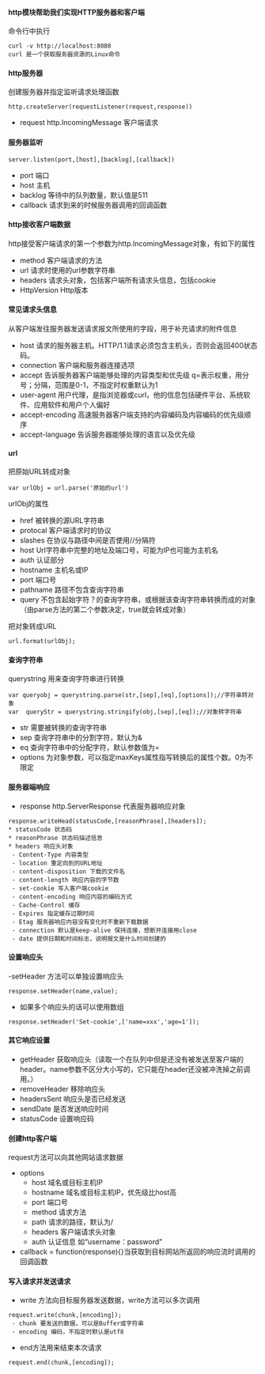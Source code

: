 #### http模块帮助我们实现HTTP服务器和客户端
命令行中执行
``` 
curl -v http://localhost:8080
curl 是一个获取服务器资源的Linux命令
```
#### http服务器
创建服务器并指定监听请求处理函数
``` 
http.createServer(requestListener(request,response))
```
- request http.IncomingMessage 客户端请求
#### 服务器监听
``` 
server.listen(port,[host],[backlog],[callback])
```
- port 端口
- host 主机
- backlog 等待中的队列数量，默认值是511
- callback 请求到来的时候服务器调用的回调函数

#### http接收客户端数据
http接受客户端请求的第一个参数为http.IncomingMessage对象，有如下的属性
- method 客户端请求的方法
- url 请求时使用的url参数字符串
- headers 请求头对象，包括客户端所有请求头信息，包括cookie
- HttpVersion Http版本

#### 常见请求头信息
从客户端发往服务器发送请求报文所使用的字段，用于补充请求的附件信息
- host 请求的服务器主机。HTTP/1.1请求必须包含主机头，否则会返回400状态码。
- connection 客户端和服务器连接选项
- accept 告诉服务器客户端能够处理的内容类型和优先级 q=表示权重，用分号；分隔，范围是0-1，不指定时权重默认为1
- user-agent 用户代理，是指浏览器或curl，他的信息包括硬件平台、系统软件、应用软件和用户个人偏好
- accept-encoding 高速服务器客户端支持的内容编码及内容编码的优先级顺序
- accept-language 告诉服务器能够处理的语言以及优先级

#### url
把原始URL转成对象
``` 
var urlObj = url.parse('原始的url')
```
urlObj的属性
- href 被转换的源URL字符串
- protocal 客户端请求时的协议
- slashes 在协议与路径中间是否使用//分隔符
- host Url字符串中完整的地址及端口号，可能为IP也可能为主机名
- auth 认证部分
- hostname 主机名或IP
- port 端口号
- pathname 路径不包含查询字符串
- query 不包含起始字符？的查询字符串，或根据该查询字符串转换而成的对象（由parse方法的第二个参数决定，true就会转成对象）

把对象转成URL
``` 
url.format(urlObj);
```
#### 查询字符串
querystring 用来查询字符串进行转换
``` 
var queryobj = querystring.parse(str,[sep],[eq],[options]);//字符串转对象
var  queryStr = querystring.stringify(obj,[sep],[eq]);//对象转字符串
```
- str 需要被转换的查询字符串
- sep 查询字符串中的分割字符，默认为&
- eq 查询字符串中的分配字符，默认参数值为=
- options 为对象参数，可以指定maxKeys属性指写转换后的属性个数。0为不限定

#### 服务器端响应
- response http.ServerResponse 代表服务器响应对象
``` 
response.writeHead(statusCode,[reasonPhrase],[headers]);
* statusCode 状态码
* reasonPhrase 状态码描述信息
* headers 响应头对象
 - Content-Type 内容类型
 - location 重定向到的URL地址
 - content-disposition 下载的文件名
 - content-length 响应内容的字节数
 - set-cookie 写入客户端cookie
 - content-encoding 响应内容的编码方式
 - Cache-Control 缓存
 - Expires 指定缓存过期时间
 - Etag 服务器响应内容没有变化时不重新下载数据
 - connection 默认是keep-alive 保持连接，想断开连接用close
 - date 提供日期和时间标志，说明报文是什么时间创建的
```
#### 设置响应头
-setHeader 方法可以单独设置响应头
```
response.setHeader(name,value);
```
- 如果多个响应头的话可以使用数组
``` 
response.setHeader('Set-cookie',['name=xxx','age=1']);
```
#### 其它响应设置
- getHeader 获取响应头（读取一个在队列中但是还没有被发送至客户端的header。name参数不区分大小写的，它只能在header还没被冲洗掉之前调用。）
- removeHeader 移除响应头
- headersSent 响应头是否已经发送
- sendDate 是否发送响应时间
- statusCode 设置响应码
#### 创建http客户端
request方法可以向其他网站请求数据
- options
    * host 域名或目标主机IP
    * hostname 域名或目标主机IP，优先级比host高
    * port 端口号
    * method 请求方法
    * path 请求的路径，默认为/
    * headers 客户端请求头对象
    * auth 认证信息 如“username：password”
- callback = function(response){}当获取到目标网站所返回的响应流时调用的回调函数

#### 写入请求并发送请求
- write 方法向目标服务器发送数据，write方法可以多次调用
``` 
request.write(chunk,[encoding]);
 - chunk 要发送的数据，可以是Buffer或字符串
 - encoding 编码，不指定时默认是utf8
```
- end方法用来结束本次请求
``` 
request.end(chunk,[encoding]);
```
